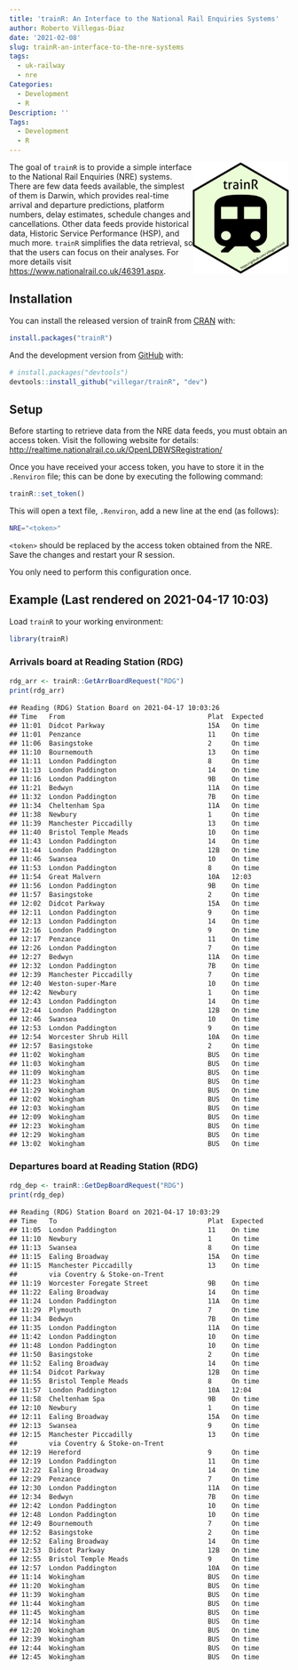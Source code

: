 ```yaml
---
title: 'trainR: An Interface to the National Rail Enquiries Systems'
author: Roberto Villegas-Diaz
date: '2021-02-08'
slug: trainR-an-interface-to-the-nre-systems
tags:
  - uk-railway
  - nre
Categories:
  - Development
  - R
Description: ''
Tags:
  - Development
  - R
---
```


<img src="https://raw.githubusercontent.com/villegar/trainR/main/inst/images/logo.png" alt="logo" align="right" height=200px/>

The goal of `trainR` is to provide a simple interface to the 
National Rail Enquiries (NRE) systems. There are few data feeds 
available, the simplest of them is Darwin, which provides real-time 
arrival and departure predictions, platform numbers, delay estimates, 
schedule changes and cancellations. Other data feeds provide historical 
data, Historic Service Performance (HSP), and much more. `trainR` 
simplifies the data retrieval, so that the users can focus on their 
analyses. For more details visit 
https://www.nationalrail.co.uk/46391.aspx.

## Installation

You can install the released version of trainR from [CRAN](https://CRAN.R-project.org) with:

``` r
install.packages("trainR")
```

And the development version from [GitHub](https://github.com/) with:

``` r
# install.packages("devtools")
devtools::install_github("villegar/trainR", "dev")
```

## Setup
Before starting to retrieve data from the NRE data feeds, you must obtain an access token. 
Visit the following website for details: http://realtime.nationalrail.co.uk/OpenLDBWSRegistration/

Once you have received your access token, you have to store it in the `.Renviron` file; this can be 
done by executing the following command:


```r
trainR::set_token()
```

This will open a text file, `.Renviron`, add a new line at the end (as follows):

```bash
NRE="<token>"
```

`<token>` should be replaced by the access token obtained from the NRE. Save the changes and restart 
your R session.

You only need to perform this configuration once.

## Example (Last rendered on 2021-04-17 10:03)

Load `trainR` to your working environment:

```r
library(trainR)
```

### Arrivals board at Reading Station (RDG)


```r
rdg_arr <- trainR::GetArrBoardRequest("RDG")
print(rdg_arr)
```

```
## Reading (RDG) Station Board on 2021-04-17 10:03:26
## Time   From                                    Plat  Expected
## 11:01  Didcot Parkway                          15A   On time
## 11:01  Penzance                                11    On time
## 11:06  Basingstoke                             2     On time
## 11:10  Bournemouth                             13    On time
## 11:11  London Paddington                       8     On time
## 11:13  London Paddington                       14    On time
## 11:16  London Paddington                       9B    On time
## 11:21  Bedwyn                                  11A   On time
## 11:32  London Paddington                       7B    On time
## 11:34  Cheltenham Spa                          11A   On time
## 11:38  Newbury                                 1     On time
## 11:39  Manchester Piccadilly                   13    On time
## 11:40  Bristol Temple Meads                    10    On time
## 11:43  London Paddington                       14    On time
## 11:44  London Paddington                       12B   On time
## 11:46  Swansea                                 10    On time
## 11:53  London Paddington                       8     On time
## 11:54  Great Malvern                           10A   12:03
## 11:56  London Paddington                       9B    On time
## 11:57  Basingstoke                             2     On time
## 12:02  Didcot Parkway                          15A   On time
## 12:11  London Paddington                       9     On time
## 12:13  London Paddington                       14    On time
## 12:16  London Paddington                       9     On time
## 12:17  Penzance                                11    On time
## 12:26  London Paddington                       7     On time
## 12:27  Bedwyn                                  11A   On time
## 12:32  London Paddington                       7B    On time
## 12:39  Manchester Piccadilly                   7     On time
## 12:40  Weston-super-Mare                       10    On time
## 12:42  Newbury                                 1     On time
## 12:43  London Paddington                       14    On time
## 12:44  London Paddington                       12B   On time
## 12:46  Swansea                                 10    On time
## 12:53  London Paddington                       9     On time
## 12:54  Worcester Shrub Hill                    10A   On time
## 12:57  Basingstoke                             2     On time
## 11:02  Wokingham                               BUS   On time
## 11:03  Wokingham                               BUS   On time
## 11:09  Wokingham                               BUS   On time
## 11:23  Wokingham                               BUS   On time
## 11:29  Wokingham                               BUS   On time
## 12:02  Wokingham                               BUS   On time
## 12:03  Wokingham                               BUS   On time
## 12:09  Wokingham                               BUS   On time
## 12:23  Wokingham                               BUS   On time
## 12:29  Wokingham                               BUS   On time
## 13:02  Wokingham                               BUS   On time
```

### Departures board at Reading Station (RDG)


```r
rdg_dep <- trainR::GetDepBoardRequest("RDG")
print(rdg_dep)
```

```
## Reading (RDG) Station Board on 2021-04-17 10:03:29
## Time   To                                      Plat  Expected
## 11:05  London Paddington                       11    On time
## 11:10  Newbury                                 1     On time
## 11:13  Swansea                                 8     On time
## 11:15  Ealing Broadway                         15A   On time
## 11:15  Manchester Piccadilly                   13    On time
##        via Coventry & Stoke-on-Trent           
## 11:19  Worcester Foregate Street               9B    On time
## 11:22  Ealing Broadway                         14    On time
## 11:24  London Paddington                       11A   On time
## 11:29  Plymouth                                7     On time
## 11:34  Bedwyn                                  7B    On time
## 11:35  London Paddington                       11A   On time
## 11:42  London Paddington                       10    On time
## 11:48  London Paddington                       10    On time
## 11:50  Basingstoke                             2     On time
## 11:52  Ealing Broadway                         14    On time
## 11:54  Didcot Parkway                          12B   On time
## 11:55  Bristol Temple Meads                    8     On time
## 11:57  London Paddington                       10A   12:04
## 11:58  Cheltenham Spa                          9B    On time
## 12:10  Newbury                                 1     On time
## 12:11  Ealing Broadway                         15A   On time
## 12:13  Swansea                                 9     On time
## 12:15  Manchester Piccadilly                   13    On time
##        via Coventry & Stoke-on-Trent           
## 12:19  Hereford                                9     On time
## 12:19  London Paddington                       11    On time
## 12:22  Ealing Broadway                         14    On time
## 12:29  Penzance                                7     On time
## 12:30  London Paddington                       11A   On time
## 12:34  Bedwyn                                  7B    On time
## 12:42  London Paddington                       10    On time
## 12:48  London Paddington                       10    On time
## 12:49  Bournemouth                             7     On time
## 12:52  Basingstoke                             2     On time
## 12:52  Ealing Broadway                         14    On time
## 12:53  Didcot Parkway                          12B   On time
## 12:55  Bristol Temple Meads                    9     On time
## 12:57  London Paddington                       10A   On time
## 11:14  Wokingham                               BUS   On time
## 11:20  Wokingham                               BUS   On time
## 11:39  Wokingham                               BUS   On time
## 11:44  Wokingham                               BUS   On time
## 11:45  Wokingham                               BUS   On time
## 12:14  Wokingham                               BUS   On time
## 12:20  Wokingham                               BUS   On time
## 12:39  Wokingham                               BUS   On time
## 12:44  Wokingham                               BUS   On time
## 12:45  Wokingham                               BUS   On time
```
